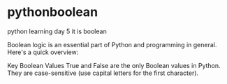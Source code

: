 # pythonboolean
python learning day 5 it is boolean

Boolean logic is an essential part of Python and programming in general. Here's a quick overview:

 Key Boolean Values
 True and False are the only Boolean values in Python.
 They are case-sensitive (use capital letters for the first character).
